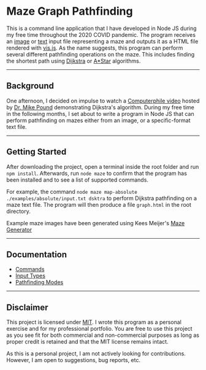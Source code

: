 # Maze Graph Pathfinding

This is a command line application that I have developed in Node JS during my free time throughout the 2020 COVID pandemic. The program receives an [image](./info/input-types/maze.png) or [text](./info/input-types/absolute.md) input file representing a maze and outputs it as a HTML file rendered with [vis.js](https://visjs.org/). As the name suggests, this program can perform several different pathfinding operations on the maze. This includes finding the shortest path using [Dijkstra](https://en.wikipedia.org/wiki/Dijkstra%27s_algorithm) or [A*Star](https://en.wikipedia.org/wiki/A*_search_algorithm) algorithms.

---

## Background
One afternoon, I decided on impulse to watch a [Computerphile video](https://www.youtube.com/watch?v=GazC3A4OQTE) hosted by [Dr. Mike Pound](https://github.com/mikepound) demonstrating Dijkstra's algorithm. During my free time in the following months, I set about to write a program in Node JS that can perform pathfinding on mazes either from an image, or a specific-format text file.

---

## Getting Started
After downloading the project, open a terminal inside the root folder and run `npm install`. Afterwards, run `node maze` to confirm that the program has been installed and to see a list of supported commands.

For example, the command `node maze map-absolute ./examples/absolute/input.txt dsktra` to perform Dijkstra pathfinding on a maze text file. The program will then produce a file `graph.html` in the root directory.

Example maze images have been generated using Kees Meijer's [Maze Generator](https://keesiemeijer.github.io/maze-generator/)

---

## Documentation
* [Commands](./info/commands/readme.md)
* [Input Types](./info/input-types/readme.md)
* [Pathfinding Modes](./info/pathfinding-modes/readme.md)

---

## Disclaimer
This project is licensed under [MIT](https://opensource.org/licenses/MIT). I wrote this program as a personal exercise and for my professional portfolio. You are free to use this project as you see fit for both commercial and non-commercial purposes as long as proper credit is retained and that the MIT license remains intact.

As this is a personal project, I am not actively looking for contributions. However, I am open to suggestions, bug reports, etc.

